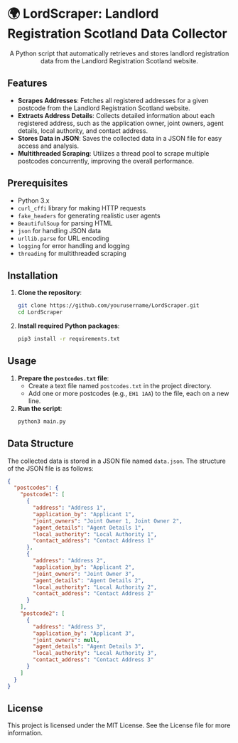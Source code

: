# 🌍 LordScraper: Landlord Registration Scotland Data Collector

<p align="center">
  A Python script that automatically retrieves and stores landlord registration data from the Landlord Registration Scotland website.
</p>

## Features

- **Scrapes Addresses**: Fetches all registered addresses for a given postcode from the Landlord Registration Scotland website.
- **Extracts Address Details**: Collects detailed information about each registered address, such as the application owner, joint owners, agent details, local authority, and contact address.
- **Stores Data in JSON**: Saves the collected data in a JSON file for easy access and analysis.
- **Multithreaded Scraping**: Utilizes a thread pool to scrape multiple postcodes concurrently, improving the overall performance.

## Prerequisites

- Python 3.x
- `curl_cffi` library for making HTTP requests
- `fake_headers` for generating realistic user agents
- `BeautifulSoup` for parsing HTML
- `json` for handling JSON data
- `urllib.parse` for URL encoding
- `logging` for error handling and logging
- `threading` for multithreaded scraping

## Installation

1. **Clone the repository**:
   ```bash
   git clone https://github.com/yourusername/LordScraper.git
   cd LordScraper
   ```
1. **Install required Python packages**:
   ```bash
   pip3 install -r requirements.txt
   ```

## Usage
1. **Prepare the `postcodes.txt` file**:
   - Create a text file named `postcodes.txt` in the project directory.
   - Add one or more postcodes (e.g., `EH1 1AA`) to the file, each on a new line.
2. **Run the script**:
   ```bash
   python3 main.py
   ```
   
## Data Structure
The collected data is stored in a JSON file named `data.json`. The structure of the JSON file is as follows:

```json
{
  "postcodes": {
    "postcode1": [
      {
        "address": "Address 1",
        "application_by": "Applicant 1",
        "joint_owners": "Joint Owner 1, Joint Owner 2",
        "agent_details": "Agent Details 1",
        "local_authority": "Local Authority 1",
        "contact_address": "Contact Address 1"
      },
      {
        "address": "Address 2",
        "application_by": "Applicant 2",
        "joint_owners": "Joint Owner 3",
        "agent_details": "Agent Details 2",
        "local_authority": "Local Authority 2",
        "contact_address": "Contact Address 2"
      }
    ],
    "postcode2": [
      {
        "address": "Address 3",
        "application_by": "Applicant 3",
        "joint_owners": null,
        "agent_details": "Agent Details 3",
        "local_authority": "Local Authority 3",
        "contact_address": "Contact Address 3"
      }
    ]
  }
}
```

## License
This project is licensed under the MIT License. See the License file for more information.
